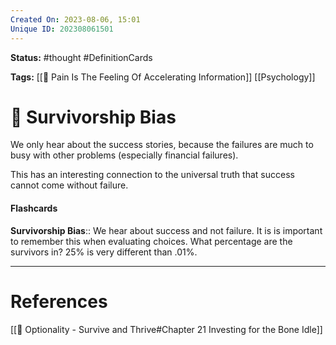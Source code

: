 ```yaml
---
Created On: 2023-08-06, 15:01
Unique ID: 202308061501
---
```

**Status:** #thought #DefinitionCards 

**Tags:** [[🤕 Pain Is The Feeling Of Accelerating Information]] [[Psychology]]

# 🥇 Survivorship Bias

We only hear about the success stories, because the failures are much to busy with other problems (especially financial failures). 

This has an interesting connection to the universal truth that success cannot come without failure.


#### Flashcards

**Survivorship Bias**:: We hear about success and not failure. It is is important to remember this when evaluating choices. What percentage are the survivors in? 25% is very different than .01%. 
<!--SR:!2023-12-29,106,290-->




---
# References
[[📗 Optionality - Survive and Thrive#Chapter 21 Investing for the Bone Idle]]
